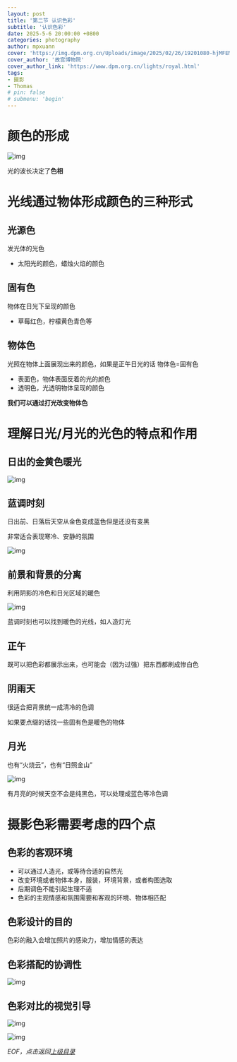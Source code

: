 ```yaml
---
layout: post
title: '第二节 认识色彩'
subtitle: '认识色彩'
date: 2025-5-6 20:00:00 +0800
categories: photography
author: mpxuann
cover: 'https://img.dpm.org.cn/Uploads/image/2025/02/26/19201080-hjMFEMTnz218984.jpg'
cover_author: '故宫博物院'
cover_author_link: 'https://www.dpm.org.cn/lights/royal.html'
tags: 
- 摄影
- Thomas
# pin: false
# submenu: 'begin'
---
```


# 颜色的形成

![img](https://zamg9w9akqn.feishu.cn/space/api/box/stream/download/asynccode/?code=NjhlMDhkNGUxYjgxMzM2NTEzZDZlOTNmMzQ0ZTc4NmFfSVJ0QUQyWG5YbVFCOEg2VUlQTWl3NmVRVEFWeUJtTkZfVG9rZW46WEFobmJCbVU0b0wwSER4SnF4SWM0QTFhbnRrXzE3NDY1NDc1ODU6MTc0NjU1MTE4NV9WNA)

光的波长决定了**色相**

# 光线通过物体形成颜色的三种形式

## 光源色

发光体的光色

- 太阳光的颜色，蜡烛火焰的颜色

## 固有色

物体在日光下呈现的颜色

- 草莓红色，柠檬黄色青色等

## 物体色

光照在物体上面展现出来的颜色，如果是正午日光的话 物体色=固有色

- 表面色，物体表面反着的光的颜色
- 透明色，光透明物体呈现的颜色

**我们可以通过打光改变物体色**

# 理解日光/月光的光色的特点和作用

## 日出的金黄色暖光

![img](https://zamg9w9akqn.feishu.cn/space/api/box/stream/download/asynccode/?code=NjExMjAwM2JiMDVjMDNmYjA5Y2UzMGU1MmIyMzVhYTNfRktyTFltb2p1VFFzaVF3TW9Xa3VqTldVbjlKV1FSeW1fVG9rZW46UGtJUmJZWFp6b1BLdDV4M0F1eGM2YXdIbnFiXzE3NDY1NDc1ODU6MTc0NjU1MTE4NV9WNA)

## 蓝调时刻

日出前、日落后天空从金色变成蓝色但是还没有变黑

非常适合表现寒冷、安静的氛围

![img](https://zamg9w9akqn.feishu.cn/space/api/box/stream/download/asynccode/?code=ZWM3N2Y1MTU2NTFjY2NhZGQ3MTBiMjI5NzhlNTFlMDNfNThvMlZRVlhXZFV3M1BKVEt3cEJ5S2JpQ01lSHNVak9fVG9rZW46Q2tVT2JDMnN1b2pLcnB4Ym9tMmNnOW00bmJoXzE3NDY1NDc1ODU6MTc0NjU1MTE4NV9WNA)

## 前景和背景的分离

利用阴影的冷色和日光区域的暖色

![img](https://zamg9w9akqn.feishu.cn/space/api/box/stream/download/asynccode/?code=ZGY2MmY5ZmYwZmYxYzhiZGUyMjllM2E2YzlhYTVjMmVfOUtIbk1HdmhtRWtPdzhIeXRHUUxRRGlGcW84amYwVlRfVG9rZW46S1o0OGJLMWU5b2czMUp4MjFFMmNYR0ZqbnVnXzE3NDY1NDc1ODU6MTc0NjU1MTE4NV9WNA)

蓝调时刻也可以找到暖色的光线，如人造灯光

## 正午

既可以把色彩都展示出来，也可能会（因为过强）把东西都刷成惨白色

##  阴雨天

很适合把背景统一成清冷的色调

如果要点缀的话找一些固有色是暖色的物体

## 月光

也有“火烧云”，也有“日照金山”

![img](https://zamg9w9akqn.feishu.cn/space/api/box/stream/download/asynccode/?code=ODRiODM1OWM0MzIyMTNlY2YwYzA3ZjZkOWRkNzFlNzJfUUMwWndVSGxRbVd1aGFxVnBZWUxVSm52QXppeWZZd3ZfVG9rZW46UjM5UmJNSlNVbzJuTTl4azh6cWNMUFBObk5kXzE3NDY1NDc1ODU6MTc0NjU1MTE4NV9WNA)

有月亮的时候天空不会是纯黑色，可以处理成蓝色等冷色调

# 摄影色彩需要考虑的四个点

## 色彩的客观环境

- 可以通过人造光，或等待合适的自然光
- 改变环境或者物体本身，服装，环境背景，或者构图选取
- 后期调色不能引起生理不适
- 色彩的主观情感和氛围需要和客观的环境、物体相匹配

## 色彩设计的目的

色彩的融入会增加照片的感染力，增加情感的表达

## 色彩搭配的协调性

![img](https://zamg9w9akqn.feishu.cn/space/api/box/stream/download/asynccode/?code=NzExZmQ4OTRiNGZmYWM4NTk1NGVhMzZlZTA4ZDQzZWZfRTcxVE00RXZjUWdFbDlzMTR1M041Y1A1enFaN0JjeXBfVG9rZW46RUhSUWJ0SzZUb2pnMVJ4a0trY2N0VmV4bmtiXzE3NDY1NDc1ODU6MTc0NjU1MTE4NV9WNA)

## 色彩对比的视觉引导

![img](https://zamg9w9akqn.feishu.cn/space/api/box/stream/download/asynccode/?code=YWM3NTIxNTk2MmI2OTNhMjBlZDFiNzdiYTA1Mjg1Y2NfV1p4bVhrbTdISTd6ZGJkbEcxRGJjaFk0NDNaWlpGWkRfVG9rZW46TFB3bWI3NXBJbzAyUUR4U0FaQmM3ajB0blZkXzE3NDY1NDc1ODU6MTc0NjU1MTE4NV9WNA)

![img](https://zamg9w9akqn.feishu.cn/space/api/box/stream/download/asynccode/?code=NDM0ZWUzZTlkYzk4MDNhZjVmY2Y4MjI1NmJiOTBmNDZfWG15dXJyWjZrTUIySEFGbjFJTFZHb2t2bmZ5YzZxTkJfVG9rZW46QmJXUmJSWVJnb0V4U0F4c3FvSGM3M2drbkpoXzE3NDY1NDc1ODU6MTc0NjU1MTE4NV9WNA)

*EOF，点击返回[上级目录](/photography/thomas-chapter1-toc.html)*
